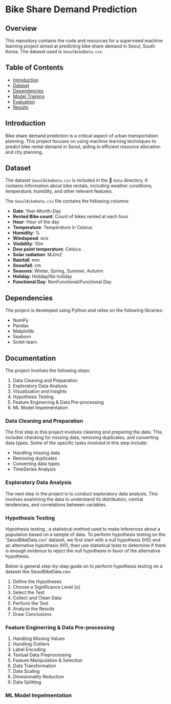 
# Bike Share Demand Prediction



## Overview
This repository contains the code and resources for a supervised machine learning project aimed at predicting bike share demand in Seoul, South Korea. The dataset used is `SeoulBikeData.csv`.

## Table of Contents

- [Introduction](#introduction)
- [Dataset](#dataset)
- [Dependencies](#dependencies)
- [Model Training](#model-training)
- [Evaluation](#evaluation)
- [Results](#results)


## Introduction

Bike share demand prediction is a critical aspect of urban transportation planning. This project focuses on using machine learning techniques to predict bike rental demand in Seoul, aiding in efficient resource allocation and city planning.

## Dataset

The dataset `SeoulBikeData.csv` is included in the  📁 `data` directory. It contains information about bike rentals, including weather conditions, temperature, humidity, and other relevant features.

The `SeoulBikeData.csv` file contains the following columns:

- **Date**: Year-Month-Day
- **Rented Bike count**: Count of bikes rented at each hour
- **Hour**: Hour of the day
- **Temperature**: Temperature in Celsius
- **Humidity**: %
- **Windspeed**: m/s
- **Visibility**: 10m
- **Dew point temperature**: Celsius
- **Solar radiation**: MJ/m2
- **Rainfall**: mm
- **Snowfall**: cm
- **Seasons**: Winter, Spring, Summer, Autumn
- **Holiday**: Holiday/No holiday
- **Functional Day**: NonFunctional/Functional Day

## Dependencies

The project is developed using Python and relies on the following libraries:

- NumPy
- Pandas
- Matplotlib
- Seaborn
- Scikit-learn

## Documentation

The project involves the following steps: <br>
<ol>
  <li>  Data Cleaning and Preparation </li>
  <li>  Exploratory Data Analysis </li>
  <li>  Visualization and Insights </li>
  <li>  Hypothesis Testing </li>
  <li>  Feature Enginerring & Data Pre-processing </li>
  <li>  ML Model Impelmentation </li>
</ol>

### Data Cleaning and Preparation
The first step in this project involves cleaning and preparing the data. This includes checking for missing data, removing duplicates, and converting data types. Some of the specific tasks involved in this step include:

- Handling missing data
- Removing duplicates
- Converting data types
- TimeSeries Analysis

### Exploratory Data Analysis
The next step in the project is to conduct exploratory data analysis.
This involves examining the data to understand its distribution, central tendencies, and correlations between variables.

### Hypothesis Testing

Hypothesis testing , a statistical method used to make inferences about a population based on a sample of data. To perform hypothesis testing on the 'SeoulBikeData.csv' dataset, we first  start with a null hypothesis (H0) and an alternative hypothesis (H1), then use statistical tests to determine if there is enough evidence to reject the null hypothesis in favor of the alternative hypothesis.

Below is  general step-by-step guide on to perform hypothesis testing on a dataset like SeoulBikeData.csv:<br>
   <ol>
    <li>  Define the Hypotheses </li>
    <li>  Choose a Significance Level (α)</li>
    <li>  Select the Test </li>
    <li>  Collect and Clean Data </li>
    <li>  Perform the Test</li>
    <li>  Analyze the Results </li>
    <li>  Draw Conclusions </li> 
   </ol>


### Feature Enginerring & Data Pre-processing
<ol>
  <li>Handling Missing Values </li>
<li> Handling Outliers </li>
<li> Label Encoding </li>
<li> Textual Data Preprocessing </li>
<li> Feature Manipulation & Selection </li>
  <li> Data Transformation </li>
<li> Data Scaling </li>
<li> Dimesionality Reduction </li>
<li> Data Splitting </li>
</ol>

### ML Model Impelmentation
